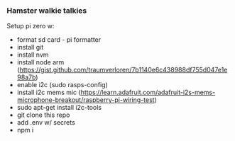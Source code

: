 ### Hamster walkie talkies

Setup pi zero w:

- format sd card - pi formatter
- install git
- install nvm
- install node arm (https://gist.github.com/traumverloren/7b1140e6c438988df755d047e1e98a7b)
- enable i2c (sudo rasps-config)
- install i2c mems mic (https://learn.adafruit.com/adafruit-i2s-mems-microphone-breakout/raspberry-pi-wiring-test)
- sudo apt-get install i2c-tools
- git clone this repo
- add .env w/ secrets
- npm i

